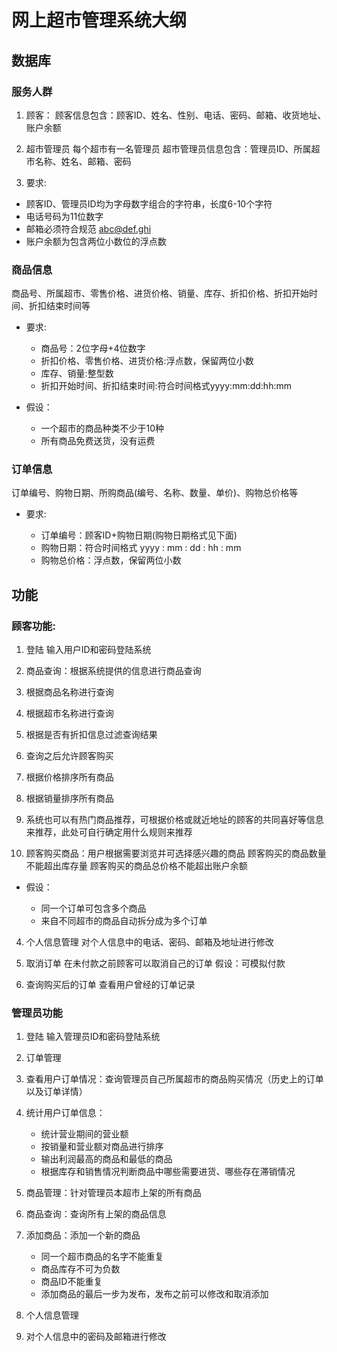 # 网上超市管理系统大纲

## 数据库

### 服务人群

1.  顾客： 顾客信息包含：顾客ID、姓名、性别、电话、密码、邮箱、收货地址、账户余额

2.  超市管理员 每个超市有一名管理员 超市管理员信息包含：管理员ID、所属超市名称、姓名、邮箱、密码

3.  要求:

-   顾客ID、管理员ID均为字母数字组合的字符串，长度6-10个字符
-   电话号码为11位数字
-   邮箱必须符合规范 abc@def.ghi
-   账户余额为包含两位小数位的浮点数

### 商品信息

商品号、所属超市、零售价格、进货价格、销量、库存、折扣价格、折扣开始时间、折扣结束时间等

-   要求:

    -   商品号：2位字母+4位数字
    -   折扣价格、零售价格、进货价格:浮点数，保留两位小数
    -   库存、销量:整型数
    -   折扣开始时间、折扣结束时间:符合时间格式yyyy:mm:dd:hh:mm

-   假设：

    -   一个超市的商品种类不少于10种
    -   所有商品免费送货，没有运费

### 订单信息

订单编号、购物日期、所购商品(编号、名称、数量、单价)、购物总价格等

-   要求:

    -   订单编号：顾客ID+购物日期(购物日期格式见下面)
    -   购物日期：符合时间格式 yyyy : mm : dd : hh : mm
    -   购物总价格：浮点数，保留两位小数

## 功能

### 顾客功能:

1.  登陆 输入用户ID和密码登陆系统

2.  商品查询：根据系统提供的信息进行商品查询

3.  根据商品名称进行查询
4.  根据超市名称进行查询
5.  根据是否有折扣信息过滤查询结果
6.  查询之后允许顾客购买
7.  根据价格排序所有商品
8.  根据销量排序所有商品
9.  系统也可以有热门商品推荐，可根据价格或就近地址的顾客的共同喜好等信息来推荐，此处可自行确定用什么规则来推荐

10. 顾客购买商品：用户根据需要浏览并可选择感兴趣的商品 顾客购买的商品数量不能超出库存量 顾客购买的商品总价格不能超出账户余额

-   假设：

    -   同一个订单可包含多个商品
    -   来自不同超市的商品自动拆分成为多个订单

4.  个人信息管理 对个人信息中的电话、密码、邮箱及地址进行修改

5.  取消订单 在未付款之前顾客可以取消自己的订单 假设：可模拟付款

6.  查询购买后的订单 查看用户曾经的订单记录

### 管理员功能

1.  登陆 输入管理员ID和密码登陆系统

2.  订单管理

3.  查看用户订单情况：查询管理员自己所属超市的商品购买情况（历史上的订单以及订单详情）

4.  统计用户订单信息：

    -   统计营业期间的营业额
    -   按销量和营业额对商品进行排序
    -   输出利润最高的商品和最低的商品
    -   根据库存和销售情况判断商品中哪些需要进货、哪些存在滞销情况

5.  商品管理：针对管理员本超市上架的所有商品

6.  商品查询：查询所有上架的商品信息
7.  添加商品：添加一个新的商品

    -   同一个超市商品的名字不能重复
    -   商品库存不可为负数
    -   商品ID不能重复
    -   添加商品的最后一步为发布，发布之前可以修改和取消添加

8.  个人信息管理

9.  对个人信息中的密码及邮箱进行修改
